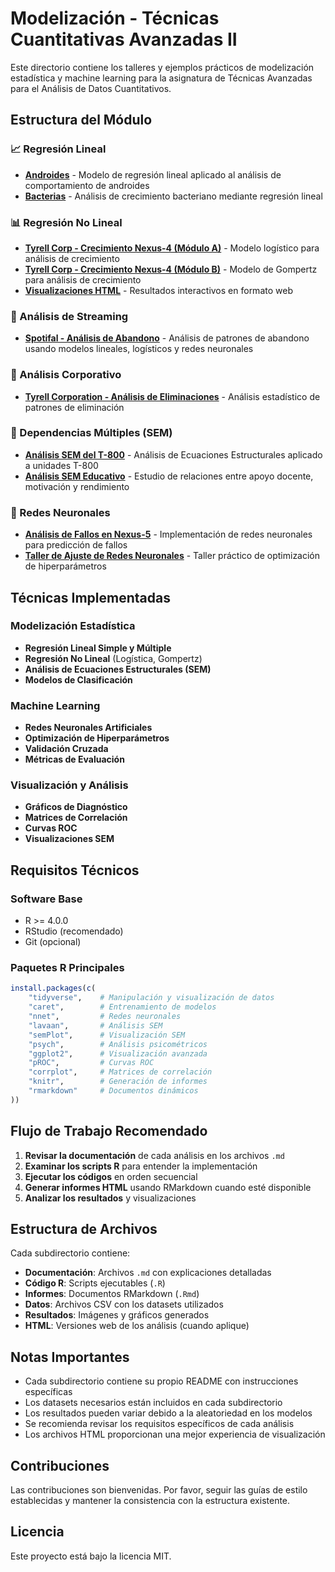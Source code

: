 # Modelización - Técnicas Cuantitativas Avanzadas II

Este directorio contiene los talleres y ejemplos prácticos de modelización estadística y machine learning para la asignatura de Técnicas Avanzadas para el Análisis de Datos Cuantitativos.

## Estructura del Módulo

### 📈 Regresión Lineal

- [**Androides**](Regresion_Lineal/Androides/RegresionLineal_Androides.md) - Modelo de regresión lineal aplicado al análisis de comportamiento de androides
- [**Bacterias**](Regresion_Lineal/Bacterias/RegresionLineal_Bacterias.md) - Análisis de crecimiento bacteriano mediante regresión lineal

### 📊 Regresión No Lineal

- [**Tyrell Corp - Crecimiento Nexus-4 (Módulo A)**](Regresion_No_Lineal/Tyrell_Corp_1.Rmd) - Modelo logístico para análisis de crecimiento
- [**Tyrell Corp - Crecimiento Nexus-4 (Módulo B)**](Regresion_No_Lineal/Tyrell_Corp_2.Rmd) - Modelo de Gompertz para análisis de crecimiento
- [**Visualizaciones HTML**](Regresion_No_Lineal/html_output/) - Resultados interactivos en formato web

### 🎵 Análisis de Streaming

- [**Spotifal - Análisis de Abandono**](Analisis_Spotifal/Spotifal_Informe.md) - Análisis de patrones de abandono usando modelos lineales, logísticos y redes neuronales

### 🏢 Análisis Corporativo

- [**Tyrell Corporation - Análisis de Eliminaciones**](Analisis_Tyrell_Corp/TyrellCorporation.md) - Análisis estadístico de patrones de eliminación

### 🔗 Dependencias Múltiples (SEM)

- [**Análisis SEM del T-800**](Dependencias_multiples/T800/html_output/informe_T800_SEM.html) - Análisis de Ecuaciones Estructurales aplicado a unidades T-800
- [**Análisis SEM Educativo**](Dependencias_multiples/educativo/html_output/informe_modelo_educativo_SEM.html) - Estudio de relaciones entre apoyo docente, motivación y rendimiento

### 🧠 Redes Neuronales

- [**Análisis de Fallos en Nexus-5**](Redes_Neuronales/html_output/informe_nexus5_nn.html) - Implementación de redes neuronales para predicción de fallos
- [**Taller de Ajuste de Redes Neuronales**](Redes_Neuronales/html_output/taller_ajuste_redes_nexus5.html) - Taller práctico de optimización de hiperparámetros

## Técnicas Implementadas

### Modelización Estadística

- **Regresión Lineal Simple y Múltiple**
- **Regresión No Lineal** (Logística, Gompertz)
- **Análisis de Ecuaciones Estructurales (SEM)**
- **Modelos de Clasificación**

### Machine Learning

- **Redes Neuronales Artificiales**
- **Optimización de Hiperparámetros**
- **Validación Cruzada**
- **Métricas de Evaluación**

### Visualización y Análisis

- **Gráficos de Diagnóstico**
- **Matrices de Correlación**
- **Curvas ROC**
- **Visualizaciones SEM**

## Requisitos Técnicos

### Software Base

- R >= 4.0.0
- RStudio (recomendado)
- Git (opcional)

### Paquetes R Principales

```r
install.packages(c(
    "tidyverse",    # Manipulación y visualización de datos
    "caret",        # Entrenamiento de modelos
    "nnet",         # Redes neuronales
    "lavaan",       # Análisis SEM
    "semPlot",      # Visualización SEM
    "psych",        # Análisis psicométricos
    "ggplot2",      # Visualización avanzada
    "pROC",         # Curvas ROC
    "corrplot",     # Matrices de correlación
    "knitr",        # Generación de informes
    "rmarkdown"     # Documentos dinámicos
))
```

## Flujo de Trabajo Recomendado

1. **Revisar la documentación** de cada análisis en los archivos `.md`
2. **Examinar los scripts R** para entender la implementación
3. **Ejecutar los códigos** en orden secuencial
4. **Generar informes HTML** usando RMarkdown cuando esté disponible
5. **Analizar los resultados** y visualizaciones

## Estructura de Archivos

Cada subdirectorio contiene:

- **Documentación**: Archivos `.md` con explicaciones detalladas
- **Código R**: Scripts ejecutables (`.R`)
- **Informes**: Documentos RMarkdown (`.Rmd`)
- **Datos**: Archivos CSV con los datasets utilizados
- **Resultados**: Imágenes y gráficos generados
- **HTML**: Versiones web de los análisis (cuando aplique)

## Notas Importantes

- Cada subdirectorio contiene su propio README con instrucciones específicas
- Los datasets necesarios están incluidos en cada subdirectorio
- Los resultados pueden variar debido a la aleatoriedad en los modelos
- Se recomienda revisar los requisitos específicos de cada análisis
- Los archivos HTML proporcionan una mejor experiencia de visualización

## Contribuciones

Las contribuciones son bienvenidas. Por favor, seguir las guías de estilo establecidas y mantener la consistencia con la estructura existente.

## Licencia

Este proyecto está bajo la licencia MIT.
